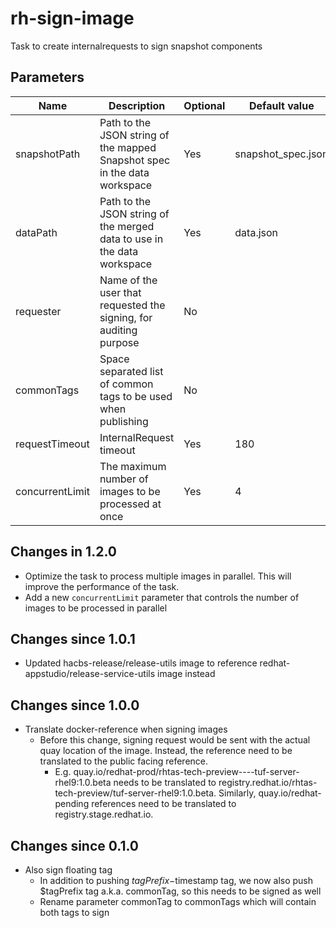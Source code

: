 # rh-sign-image

Task to create internalrequests to sign snapshot components

## Parameters

| Name            | Description                                                               | Optional | Default value        |
|-----------------|---------------------------------------------------------------------------|----------|----------------------|
| snapshotPath    | Path to the JSON string of the mapped Snapshot spec in the data workspace | Yes      | snapshot_spec.json   |
| dataPath        | Path to the JSON string of the merged data to use in the data workspace   | Yes      | data.json            |
| requester       | Name of the user that requested the signing, for auditing purpose         | No       |                      |
| commonTags      | Space separated list of common tags to be used when publishing            | No       |                      |
| requestTimeout  | InternalRequest timeout                                                   | Yes      | 180                  |
| concurrentLimit | The maximum number of images to be processed at once                      | Yes      | 4                    |

## Changes in 1.2.0
* Optimize the task to process multiple images in parallel. This will improve the performance of the task.
* Add a new `concurrentLimit` parameter that controls the number of images to be processed in parallel

## Changes since 1.0.1
* Updated hacbs-release/release-utils image to reference redhat-appstudio/release-service-utils image instead

## Changes since 1.0.0
* Translate docker-reference when signing images
  - Before this change, signing request would be sent with the actual quay location of the image. Instead, the reference
    need to be translated to the public facing reference.
    - E.g. quay.io/redhat-prod/rhtas-tech-preview----tuf-server-rhel9:1.0.beta needs to be translated to
      registry.redhat.io/rhtas-tech-preview/tuf-server-rhel9:1.0.beta. Similarly, quay.io/redhat-pending references
      need to be translated to registry.stage.redhat.io.

## Changes since 0.1.0
* Also sign floating tag
  - In addition to pushing $tagPrefix-$timestamp tag, we now also push
    $tagPrefix tag a.k.a. commonTag, so this needs to be signed as well
  - Rename parameter commonTag to commonTags which will contain both tags to sign
